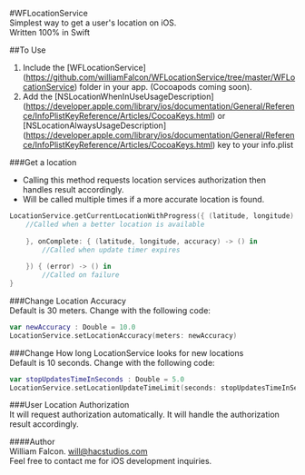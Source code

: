 #WFLocationService    
Simplest way to get a user's location on iOS.   
Written 100% in Swift   

##To Use
1. Include the [WFLocationService] (https://github.com/williamFalcon/WFLocationService/tree/master/WFLocationService) folder in your app. (Cocoapods coming soon).      
2. Add the [NSLocationWhenInUseUsageDescription] (https://developer.apple.com/library/ios/documentation/General/Reference/InfoPlistKeyReference/Articles/CocoaKeys.html) or [NSLocationAlwaysUsageDescription] (https://developer.apple.com/library/ios/documentation/General/Reference/InfoPlistKeyReference/Articles/CocoaKeys.html) key to your info.plist   

###Get a location    
- Calling this method requests location services authorization then handles result accordingly.    
- Will be called multiple times if a more accurate location is found.   
````swift
LocationService.getCurrentLocationWithProgress({ (latitude, longitude) -> () in
    //Called when a better location is available
    
    }, onComplete: { (latitude, longitude, accuracy) -> () in
        //Called when update timer expires
        
    }) { (error) -> () in
        //Called on failure
}
````    

###Change Location Accuracy  
Default is 30 meters. Change with the following code:   
````swift
var newAccuracy : Double = 10.0
LocationService.setLocationAccuracy(meters: newAccuracy)
````  
    
###Change How long LocationService looks for new locations  
Default is 10 seconds. Change with the following code:   
````swift
var stopUpdatesTimeInSeconds : Double = 5.0
LocationService.setLocationUpdateTimeLimit(seconds: stopUpdatesTimeInSeconds)
```` 
###User Location Authorization    
It will request authorization automatically. It will handle the authorization result accordingly.        

####Author    
William Falcon. will@hacstudios.com    
Feel free to contact me for iOS development inquiries.    
